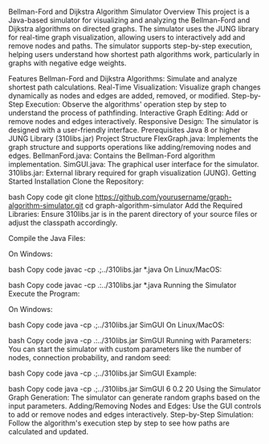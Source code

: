 Bellman-Ford and Dijkstra Algorithm Simulator
Overview
This project is a Java-based simulator for visualizing and analyzing the Bellman-Ford and Dijkstra algorithms on directed graphs. The simulator uses the JUNG library for real-time graph visualization, allowing users to interactively add and remove nodes and paths. The simulator supports step-by-step execution, helping users understand how shortest path algorithms work, particularly in graphs with negative edge weights.

Features
Bellman-Ford and Dijkstra Algorithms: Simulate and analyze shortest path calculations.
Real-Time Visualization: Visualize graph changes dynamically as nodes and edges are added, removed, or modified.
Step-by-Step Execution: Observe the algorithms' operation step by step to understand the process of pathfinding.
Interactive Graph Editing: Add or remove nodes and edges interactively.
Responsive Design: The simulator is designed with a user-friendly interface.
Prerequisites
Java 8 or higher
JUNG Library (310libs.jar)
Project Structure
FlexGraph.java: Implements the graph structure and supports operations like adding/removing nodes and edges.
BellmanFord.java: Contains the Bellman-Ford algorithm implementation.
SimGUI.java: The graphical user interface for the simulator.
310libs.jar: External library required for graph visualization (JUNG).
Getting Started
Installation
Clone the Repository:

bash
Copy code
git clone https://github.com/yourusername/graph-algorithm-simulator.git
cd graph-algorithm-simulator
Add the Required Libraries: Ensure 310libs.jar is in the parent directory of your source files or adjust the classpath accordingly.

Compile the Java Files:

On Windows:

bash
Copy code
javac -cp .;../310libs.jar *.java
On Linux/MacOS:

bash
Copy code
javac -cp .:../310libs.jar *.java
Running the Simulator
Execute the Program:

On Windows:

bash
Copy code
java -cp .;../310libs.jar SimGUI
On Linux/MacOS:

bash
Copy code
java -cp .:../310libs.jar SimGUI
Running with Parameters: You can start the simulator with custom parameters like the number of nodes, connection probability, and random seed:

bash
Copy code
java -cp .;../310libs.jar SimGUI <numNodes> <connectionProbability> <randomSeed>
Example:

bash
Copy code
java -cp .;../310libs.jar SimGUI 6 0.2 20
Using the Simulator
Graph Generation: The simulator can generate random graphs based on the input parameters.
Adding/Removing Nodes and Edges: Use the GUI controls to add or remove nodes and edges interactively.
Step-by-Step Simulation: Follow the algorithm's execution step by step to see how paths are calculated and updated.
